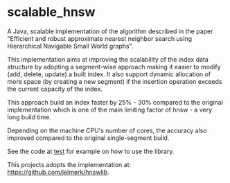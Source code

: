 # scalable_hnsw
A Java, scalable implementation of the algorithm described in the paper "Efficient and robust approximate nearest neighbor search using Hierarchical Navigable Small World graphs".

This implementation aims at improving the scalability of the index data structure by adopting a segment-wise approach making it easier to modify (add, delete, update) a built index. It also support dynamic allocation of more space (by creating a new segment) if the insertion operation exceeds the current capacity of the index.

This approach build an index faster by 25% - 30% compared to the original implementation which is one of the main limiting factor of hnsw - a very long build time.

Depending on the machine CPU's number of cores, the accuracy also improved compared to the original single-segment build.

See the code at [test](https://github.com/UlfbertHuynh/scalable-hnsw/tree/master/src/test/java) for example on how to use the library.

This projects adopts the implementation at: https://github.com/jelmerk/hnswlib.
